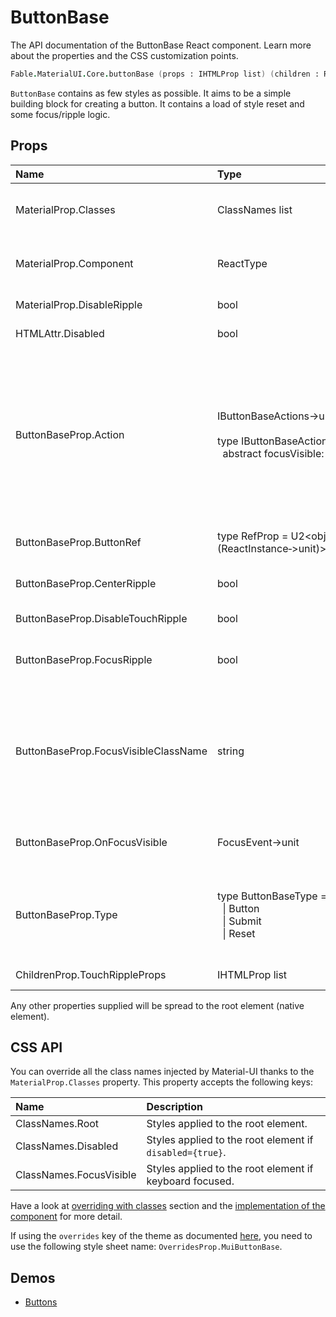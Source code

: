 # ButtonBase

<p class="description">The API documentation of the ButtonBase React component. Learn more about the properties and the CSS customization points.</p>

```fsharp
Fable.MaterialUI.Core.buttonBase (props : IHTMLProp list) (children : ReactElement list) : ReactElement
```

`ButtonBase` contains as few styles as possible.
It aims to be a simple building block for creating a button.
It contains a load of style reset and some focus/ripple logic.

## Props

| Name | Type | Default | Description |
|:-----|:-----|:--------|:------------|
| <span class="prop-name">MaterialProp.Classes</span> | <span class="prop-type">ClassNames list</span> |   | Override or extend the styles applied to the component.  See CSS API below for more details.  |
| <span class="prop-name">MaterialProp.Component</span> | <span class="prop-type">ReactType</span> | <span class="prop-default">"button"</span> | The component used for the root node. Either a string to use a DOM element or a component. |
| <span class="prop-name">MaterialProp.DisableRipple</span> | <span class="prop-type">bool</span> | <span class="prop-default">false</span> | If `true`, the ripple effect will be disabled. |
| <span class="prop-name">HTMLAttr.Disabled</span> | <span class="prop-type">bool</span> |   | If `true`, the base button will be disabled. |
| <span class="prop-name">ButtonBaseProp.Action</span> | <span class="prop-type">IButtonBaseActions->unit<br><br>type&nbsp;IButtonBaseActions&nbsp;=<br>&nbsp;&nbsp;abstract&nbsp;focusVisible:&nbsp;unit&nbsp;&#8209;&gt;&nbsp;bool</span> |   | Callback fired when the component mounts. This is useful when you want to trigger an action programmatically. It currently only supports `focusVisible()` action.<br><br>**Signature:**<br>`(actions:IButtonBaseActions)->unit`<br>*actions:* This object contains all possible actions that can be triggered programmatically. |
| <span class="prop-name">ButtonBaseProp.ButtonRef</span> | <span class="prop-type">type&nbsp;RefProp&nbsp;=&nbsp;U2&lt;obj,(ReactInstance&#8209;>unit)></span> |   | Use that property to pass a ref callback to the native button component. |
| <span class="prop-name">ButtonBaseProp.CenterRipple</span> | <span class="prop-type">bool</span> | <span class="prop-default">false</span> | If `true`, the ripples will be centered. They won't start at the cursor interaction position. |
| <span class="prop-name">ButtonBaseProp.DisableTouchRipple</span> | <span class="prop-type">bool</span> | <span class="prop-default">false</span> | If `true`, the touch ripple effect will be disabled. |
| <span class="prop-name">ButtonBaseProp.FocusRipple</span> | <span class="prop-type">bool</span> | <span class="prop-default">false</span> | If `true`, the base button will have a keyboard focus ripple. `disableRipple` must also be `false`. |
| <span class="prop-name">ButtonBaseProp.FocusVisibleClassName</span> | <span class="prop-type">string</span> |   | This property can help a person know which element has the keyboard focus. The class name will be applied when the element gain the focus through a keyboard interaction. It's a polyfill for the [CSS :focus-visible feature](https://drafts.csswg.org/selectors-4/#the-focus-visible-pseudo). The rational for using this feature [is explain here](https://github.com/WICG/focus-visible/blob/master/explainer.md). |
| <span class="prop-name">ButtonBaseProp.OnFocusVisible</span> | <span class="prop-type">FocusEvent->unit</span> |   | Callback fired when the component is focused with a keyboard. We trigger a `onFocus` callback too. |
| <span class="prop-name">ButtonBaseProp.Type</span> | <span class="prop-type">type&nbsp;ButtonBaseType&nbsp;=<br>&nbsp;&nbsp;&#124;&nbsp;Button<br>&nbsp;&nbsp;&#124;&nbsp;Submit<br>&nbsp;&nbsp;&#124;&nbsp;Reset<br></span> | <span class="prop-default">ButtonBaseType.Button</span> | Used to control the button's purpose. This property passes the value to the `type` attribute of the native button component. Valid property values include `button`, `submit`, and `reset`. |
| <span class="prop-name">ChildrenProp.TouchRippleProps</span> | <span class="prop-type">IHTMLProp list</span> |   | Properties applied to the `TouchRipple` element. |

Any other properties supplied will be spread to the root element (native element).

## CSS API

You can override all the class names injected by Material-UI thanks to the `MaterialProp.Classes` property.
This property accepts the following keys:


| Name | Description |
|:-----|:------------|
| <span class="prop-name">ClassNames.Root</span> | Styles applied to the root element.
| <span class="prop-name">ClassNames.Disabled</span> | Styles applied to the root element if `disabled={true}`.
| <span class="prop-name">ClassNames.FocusVisible</span> | Styles applied to the root element if keyboard focused.

Have a look at [overriding with classes](#/customization/overrides) section
and the [implementation of the component](https://github.com/mui-org/material-ui/tree/master/packages/material-ui/src/ButtonBase/ButtonBase.js)
for more detail.

If using the `overrides` key of the theme as documented
[here](#/customization/themes),
you need to use the following style sheet name: `OverridesProp.MuiButtonBase`.

## Demos

- [Buttons](#/demos/buttons/)

